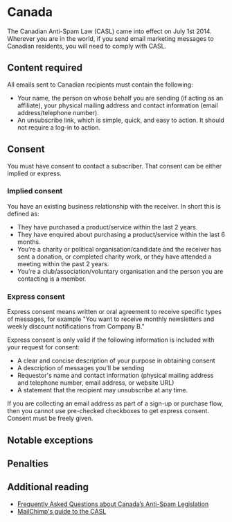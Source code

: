 # Canada
The Canadian Anti-Spam Law (CASL) came into effect on July 1st 2014.  Wherever you are in the world, if you send email marketing messages to Canadian residents, you will need to comply with CASL.

## Content required
All emails sent to Canadian recipients must contain the following:
- Your name, the person on whose behalf you are sending (if acting as an affiliate), your physical mailing address and contact information (email address/telephone number).
- An unsubscribe link, which is simple, quick, and easy to action. It should not require a log-in to action.

## Consent
You must have consent to contact a subscriber. That consent can be either implied or express.

### Implied consent
You have an existing business relationship with the receiver. In short this is defined as:
- They have purchased a product/service within the last 2 years.
- They have enquired about purchasing a product/service within the last 6 months.
- You’re a charity or political organisation/candidate and the receiver has sent a donation, or completed charity work, or they have attended a meeting within the past 2 years.
- You’re a club/association/voluntary organisation and the person you are contacting is a member.

### Express consent
Express consent means written or oral agreement to receive specific types of messages, for example "You want to receive monthly newsletters and weekly discount notifications from Company B."

Express consent is only valid if the following information is included with your request for consent:
- A clear and concise description of your purpose in obtaining consent
- A description of messages you'll be sending
- Requestor's name and contact information (physical mailing address and telephone number, email address, or website URL)
- A statement that the recipient may unsubscribe at any time.

If you are collecting an email address as part of a sign-up or purchase flow, then you cannot use pre-checked checkboxes to get express consent. Consent must be freely given.

## Notable exceptions


## Penalties


## Additional reading
- [Frequently Asked Questions about Canada’s Anti-Spam Legislation](https://crtc.gc.ca/eng/com500/faq500.htm)
- [MailChimp's guide to the CASL](https://mailchimp.com/help/about-the-canada-anti-spam-law-casl/)




